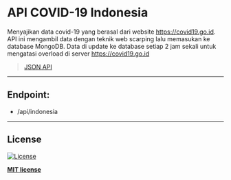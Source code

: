 # API COVID-19 Indonesia

Menyajikan data covid-19 yang berasal dari website https://covid19.go.id. API ini mengambil data dengan teknik web scarping lalu memasukan ke database MongoDB. Data di update ke database setiap 2 jam sekali untuk mengatasi overload di server https://covid19.go.id <br>

><a href="https://apicovid19indonesia.herokuapp.com/">JSON API</a>
---
## Endpoint:
* /api/indonesia
---
## License

[![License](http://img.shields.io/:license-mit-blue.svg?style=flat-square)](http://badges.mit-license.org)

**[MIT license](http://opensource.org/licenses/mit-license.php)**

